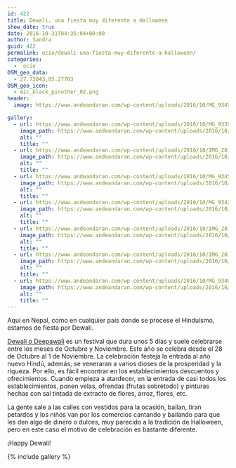 ```yaml
---
id: 422
title: Dewali, una fiesta muy diferente a Halloween
show_date: true
date: 2016-10-31T04:35:04+00:00
author: Sandra
guid: 422
permalink: ocio/dewali-una-fiesta-muy-diferente-a-halloween/
categories:
  -  ocio
OSM_geo_data:
  - 27.75043,85.27703
OSM_geo_icon:
  - mic_black_pinother_02.png
header:
  image: https://www.andeandaran.com/wp-content/uploads/2016/10/MG_9345.jpg

gallery:
  - url: https://www.andeandaran.com/wp-content/uploads/2016/10/MG_9339.jpg
    image_path: https://www.andeandaran.com/wp-content/uploads/2016/10/MG_9339-150x150.jpg
    alt: ""
    title: ""
  - url: https://www.andeandaran.com/wp-content/uploads/2016/10/IMG_20161030_1852036221.jpg
    image_path: https://www.andeandaran.com/wp-content/uploads/2016/10/IMG_20161030_1852036221-150x150.jpg
    alt: ""
    title: ""
  - url: https://www.andeandaran.com/wp-content/uploads/2016/10/MG_9345.jpg
    image_path: https://www.andeandaran.com/wp-content/uploads/2016/10/MG_9345-150x150.jpg
    alt: ""
    title: ""
  - url: https://www.andeandaran.com/wp-content/uploads/2016/10/MG_9342.jpg
    image_path: https://www.andeandaran.com/wp-content/uploads/2016/10/MG_9342-150x150.jpg
    alt: ""
    title: ""
  - url: https://www.andeandaran.com/wp-content/uploads/2016/10/IMG_20161030_1717140511.jpg
    image_path: https://www.andeandaran.com/wp-content/uploads/2016/10/IMG_20161030_1717140511-150x150.jpg
    alt: ""
    title: ""
  - url: https://www.andeandaran.com/wp-content/uploads/2016/10/IMG_20161030_1654399101-e1477887739226.jpg
    image_path: https://www.andeandaran.com/wp-content/uploads/2016/10/IMG_20161030_1654399101-e1477887739226-150x150.jpg
    alt: ""
    title: "" 
  - url: https://www.andeandaran.com/wp-content/uploads/2016/10/MG_9348.jpg
    image_path: https://www.andeandaran.com/wp-content/uploads/2016/10/MG_9348-150x150.jpg
    alt: ""
    title: ""
---
```

Aquí en Nepal, como en cualquier país donde se procese el Hinduismo, estamos de fiesta por Dewali.

[Dewali o Deepawali](https://es.wikipedia.org/wiki/Diwali) es un festival que dura unos 5 días y suele celebrarse entre los meses de Octubre y Noviembre. Este año se celebra desde el 28 de Octubre al 1 de Noviembre. La celebración festeja la entrada al año nuevo Hindú, además, se veneraran a varios dioses de la prosperidad y la riqueza. Por ello, es fácil encontrar en los establecimientos descuentos y ofrecimientos. Cuando empieza a atardecer, en la entrada de casi todos los establecimientos, ponen velas, ofrendas (frutas sobretodo) y pinturas hechas con sal tintada de extracto de flores, arroz, flores, etc.

La gente sale a las calles con vestidos para la ocasión, bailan, tiran petardos y los niños van por los comercios cantando y bailando para que les den algo de dinero o dulces, muy parecido a la tradición de Halloween, pero en este caso el motivo de celebración es bastante diferente.

¡Happy Dewali!    
    
 {% include gallery %}
          